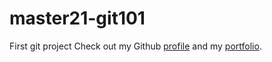 # master21-git101
First git project
Check out my Github [profile](https://github.com/Connell97) and my [portfolio](https://connell97.github.io/portfolio/).
